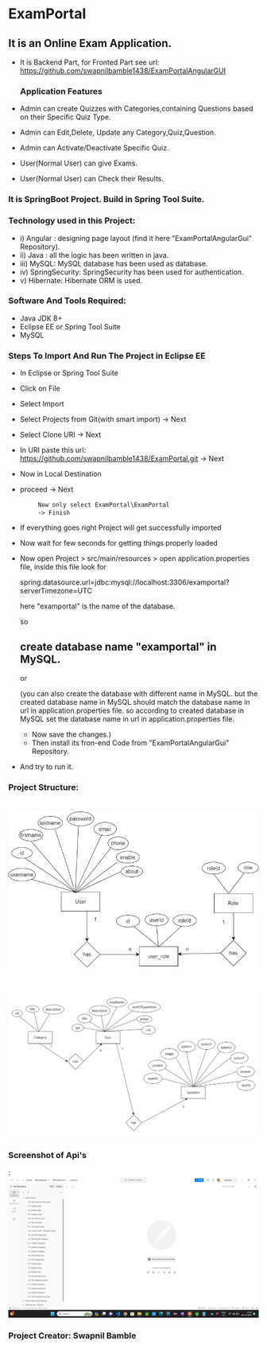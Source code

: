 # ExamPortal
## It is an Online Exam Application. 
- It is Backend Part, for Fronted Part see url: https://github.com/swapnilbamble1438/ExamPortalAngularGUI

  ### Application Features
 - Admin can create  Quizzes with Categories,containing Questions based on their Specific Quiz Type.
 - Admin can Edit,Delete, Update any Category,Quiz,Question.
 - Admin can Activate/Deactivate Specific Quiz.  
 - User(Normal User) can give Exams.
 - User(Normal User) can Check their Results.
              
### It is SpringBoot Project. Build in Spring Tool Suite.

### Technology used in this Project: 
- i) Angular : designing page layout (find it here "ExamPortalAngularGui" Repository). 
- ii) Java : all the logic has been written in java. 
- iii) MySQL: MySQL database has been used as database.
- iv) SpringSecurity: SpringSecurity has been used for authentication.
- v) Hibernate: Hibernate ORM is used.


### Software And Tools Required:
- Java JDK 8+ 
- Eclipse EE or Spring Tool Suite
- MySQL

### Steps To Import And Run The Project in Eclipse EE
- In Eclipse or Spring Tool Suite
- Click on File
- Select Import
- Select Projects from Git(with smart import) -> Next
- Select Clone URI -> Next
- In URI paste this url: https://github.com/swapnilbamble1438/ExamPortal.git
  -> Next
-  Now in Local Destination

-  proceed -> Next

            Now only select ExamPortal\ExamPortal
            -> Finish
   
-  If everything goes right Project will get successfully imported
-  Now wait for few seconds for getting things properly loaded

-  Now open Project > src/main/resources > open application.properties file,
   inside this file look for
   
   spring.datasource.url=jdbc:mysql://localhost:3306/examportal?serverTimezone=UTC

   here "examportal" is the name of the database.
   
     so

   ## create database name "examportal" in MySQL.

    or

   (you can also create the database with different name in MySQL. but the created database
   name in MySQL should match the database name in url in application.properties file.
   so according to created database in MySQL set the database name in url in 
   application.properties 
   file.
   - Now save the changes.)
   - Then install its fron-end Code from "ExamPortalAngularGui" Repository.
  - And try to run it.


### Project Structure:
![Project Structure - Image 1](a11.png)
==================================================================================================================================================================
![Project Structure - Image 2](a12.png)
==================================================================================================================================================================


### Screenshot of Api's
:
![a](a1.png)




### Project Creator: Swapnil Bamble


